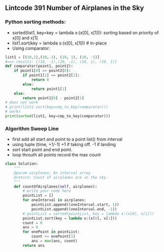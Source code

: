 ## Lintcode 391 Number of Airplanes in the Sky
### Python sorting methods:
- sorted(list1, key=key = lambda x:(x[0], x[1])): sorting based on priority of x[0] and x[1]
- list1.sort(key = lambda x:(x[0], x[1])) # in-place
- Using comparator:
``` python
list1 = [(10,1),(10,-1), (10, 1), (10, -1)]
#==> results: [(10, -1),(10, -1), (10, 1), (10, 1)]
def comparator(point1, point2):
    if point1[0] == point2[0]:
        if point1[1] == point2[1]:
            return 0
        else:
            return point1[1]
    else:
        return point1[0] - point2[1]
# does not work
# print(list1.sort(key=cmp_to_key(comparator)))
# works
print(sorted(list1, key=cmp_to_key(comparator)))
```

### Algorithm Sweep Line

- first add all start and point to a point list() from interval
- using tuple (time, +1/-1) +1 if taking off. -1 if landing
- sort start point and end point. 
- loop throuth all points record the max count


```python
class Solution:
    """
    @param airplanes: An interval array
    @return: Count of airplanes are in the sky.
    """
    def countOfAirplanes(self, airplanes):
        # write your code here
        pointList = []
        for oneInterval in airplanes:
            pointList.append((oneInterval.start, 1))
            pointList.append((oneInterval.end, -1))
        # pointList = sorted(pointList, key = lambda x:(x[0], x[1]))
        pointList.sort(key = lambda x:(x[0], x[1]))
        count = 0
        ans = 0
        for onePoint in pointList:
            count += onePoint[1]
            ans = max(ans, count)
        return ans
```
